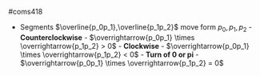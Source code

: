 #coms418 
- Segments $\overline{p_0p_1},\overline{p_1p_2}$ move form $p_0,p_1,p_2$
		- **Counterclockwise**
			- $\overrightarrow{p_0p_1} \times \overrightarrow{p_1p_2} > 0$
		- **Clockwise**
			- $\overrightarrow{p_0p_1} \times \overrightarrow{p_1p_2} < 0$
		- **Turn of 0 or pi**
			- $\overrightarrow{p_0p_1} \times \overrightarrow{p_1p_2} = 0$
		